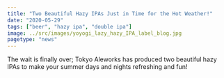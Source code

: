 ```yaml
---
title: "Two Beautiful Hazy IPAs Just in Time for the Hot Weather!"
date: "2020-05-29"
tags: ["beer", "hazy ipa", "double ipa"]
image: ../src/images/yoyogi_lazy_hazy_IPA_label_blog.jpg
pagetype: "news"
---
```


The wait is finally over; Tokyo Aleworks has produced two beautiful hazy IPAs to make your summer days and nights refreshing and fun!

